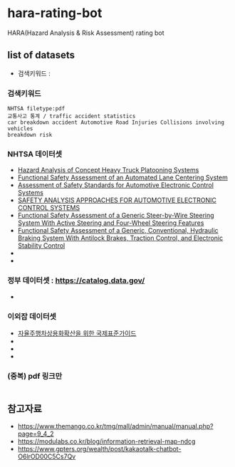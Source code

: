 # hara-rating-bot
HARA(Hazard Analysis &amp; Risk Assessment) rating bot


## list of datasets
- 검색키워드 :
### 검색키워드
```
NHTSA filetype:pdf
교통사고 통계 / traffic accident statistics
car breakdown accident Automotive Road Injuries Collisions involving vehicles
breakdown risk

```

### NHTSA 데이터셋
- [Hazard Analysis of Concept Heavy Truck Platooning Systems](https://www.nhtsa.gov/sites/nhtsa.gov/files/2021-06/Hazard%20Analysis%20of%20Concept%20Heavy%20Truck%20Platooning%20Systems-%20A.Svenson%20final_0.pdf)
- [Functional Safety Assessment of an Automated Lane Centering System](https://www.nhtsa.gov/sites/nhtsa.gov/files/documents/13498a_812_573_alcsystemreport.pdf)
- [Assessment of Safety Standards for Automotive Electronic Control Systems](https://www.nhtsa.gov/sites/nhtsa.gov/files/812285_electronicsreliabilityreport.pdf)
- [SAFETY ANALYSIS APPROACHES FOR AUTOMOTIVE ELECTRONIC CONTROL SYSTEMS](https://www.nhtsa.gov/sites/nhtsa.gov/files/2015sae-hommes-safetyanalysisapproaches.pdf)
- [Functional Safety Assessment of a Generic Steer-by-Wire Steering System With Active Steering and Four-Wheel Steering Features](https://www.nhtsa.gov/sites/nhtsa.gov/files/documents/13502_812576_steerbywire.pdf)
- [Functional Safety Assessment of a Generic, Conventional, Hydraulic Braking System With Antilock Brakes, Traction Control, and Electronic Stability Control](https://www.nhtsa.gov/sites/nhtsa.gov/files/documents/13497a_812574_hydraulicbrakingsystem.pdf)
- []()
- []()
### 정부 데이터셋 : https://catalog.data.gov/
- []()
### 이외잡 데이터셋
- [자율주행차상용화확산을 위한 국제표준가이드](https://avstandard.or.kr/uploads/file_content/5515f802-a282-4e61-8404-5d10cb275400/ISO_%EA%B5%AD%EC%A0%9C%ED%91%9C%EC%A4%80_116%EC%84%A0_%EA%B0%80%EC%9D%B4%EB%93%9C.pdf)
- []()
- []()
- []()

### (중복) pdf 링크만

```txt
```


## 참고자료
- https://www.themango.co.kr/tmg/mall/admin/manual/manual.php?page=9_4_2
- https://modulabs.co.kr/blog/information-retrieval-map-ndcg
- https://www.gpters.org/wealth/post/kakaotalk-chatbot-O6lrOD00C5Cs7Qv
